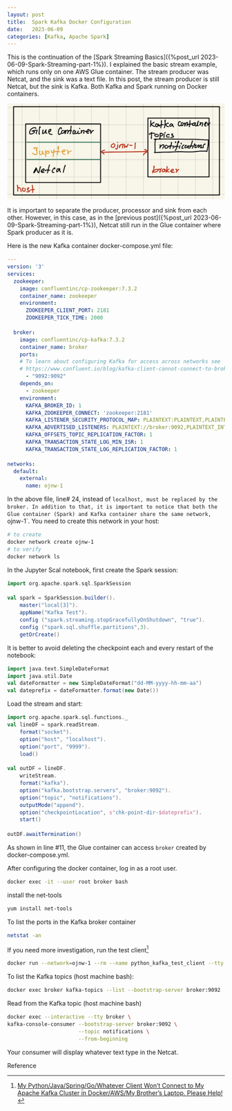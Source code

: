 ```yaml
---
layout: post
title:  Spark Kafka Docker Configuration
date:   2023-06-09
categories: [Kafka, Apache Spark]
---
```




This is the continuation of the  [Spark Streaming Basics]({%post_url 2023-06-09-Spark-Streaming-part-1%}). I explained the basic stream example, which runs only on one AWS Glue container. The stream producer was Netcat, and the sink was a text file. In this post, the stream producer is still Netcat, but the sink is Kafka. Both Kafka and Spark running on Docker containers.

![Simple Streaming with Spark and Kafka](/assets/images/2023-06-09-Spark-Streaming-part-2/Simple-Streaming-Spark-Kafka.jpg)

<!--more-->

It is important to separate the producer, processor and sink from each other. However, in this case, as in the [previous post]({%post_url 2023-06-09-Spark-Streaming-part-1%}), Netcat still run in the Glue container where Spark producer as it is.

Here is the new Kafka container docker-compose.yml file:

```yaml
---
version: '3'
services:
  zookeeper:
    image: confluentinc/cp-zookeeper:7.3.2
    container_name: zookeeper
    environment:
      ZOOKEEPER_CLIENT_PORT: 2181
      ZOOKEEPER_TICK_TIME: 2000

  broker:
    image: confluentinc/cp-kafka:7.3.2
    container_name: broker
    ports:
    # To learn about configuring Kafka for access across networks see
    # https://www.confluent.io/blog/kafka-client-cannot-connect-to-broker-on-aws-on-docker-etc/
      - "9092:9092"
    depends_on:
      - zookeeper
    environment:
      KAFKA_BROKER_ID: 1
      KAFKA_ZOOKEEPER_CONNECT: 'zookeeper:2181'
      KAFKA_LISTENER_SECURITY_PROTOCOL_MAP: PLAINTEXT:PLAINTEXT,PLAINTEXT_INTERNAL:PLAINTEXT
      KAFKA_ADVERTISED_LISTENERS: PLAINTEXT://broker:9092,PLAINTEXT_INTERNAL://broker:29092
      KAFKA_OFFSETS_TOPIC_REPLICATION_FACTOR: 1
      KAFKA_TRANSACTION_STATE_LOG_MIN_ISR: 1
      KAFKA_TRANSACTION_STATE_LOG_REPLICATION_FACTOR: 1

networks: 
  default: 
    external: 
      name: ojnw-1
```

In the above file, line# 24, instead of `localhost, must be replaced by the broker. In addition to that, it is important to notice that both the Glue container (Spark) and Kafka container share the same network, `ojnw-1`. You need to create this network in your host:

```bash
# to create
docker network create ojnw-1
# to verify
docker network ls
```



In the Jupyter Scal notebook, first create the Spark session:

```scala
import org.apache.spark.sql.SparkSession

val spark = SparkSession.builder().
    master("local[3]").
    appName("Kafka Test").
    config ("spark.streaming.stopGracefullyOnShutdown", "true").
    config ("spark.sql.shuffle.partitions",3).
    getOrCreate()
```

It is better to avoid deleting the checkpoint each and every restart of the notebook:

```scala
import java.text.SimpleDateFormat
import java.util.Date
val dateFormatter = new SimpleDateFormat("dd-MM-yyyy-hh-mm-aa")
val dateprefix = dateFormatter.format(new Date())
```

Load the stream and start:

```scala
import org.apache.spark.sql.functions._
val lineDF = spark.readStream.
    format("socket").
    option("host", "localhost").
    option("port", "9999").
    load()

val outDF = lineDF.
    writeStream.
    format("kafka").
    option("kafka.bootstrap.servers", "broker:9092").
    option("topic", "notifications").
    outputMode("append").
    option("checkpointLocation", s"chk-point-dir-$dateprefix").
    start()

outDF.awaitTermination()
```

As shown in line #11, the Glue container can access `broker` created by docker-compose.yml.

After configuring the docker container, log in as a root user.

```bash
docker exec -it --user root broker bash
```

install the net-tools

```bash
yum install net-tools
```

To list the ports in the Kafka broker container

```bash
netstat -an
```

If you need more investigation, run the test client[^1]

```bash
docker run --network=ojnw-1 --rm --name python_kafka_test_client --tty python_kafka_test_client broker:9092
```

To list the Kafka topics (host machine bash):

```bash
docker exec broker kafka-topics --list --bootstrap-server broker:9092
```

Read from the Kafka topic (host machine bash)

```bash
docker exec --interactive --tty broker \
kafka-console-consumer --bootstrap-server broker:9092 \
                       --topic notifications \
                       --from-beginning
```

Your consumer will display whatever text type in the Netcat.

Reference

[^1]: [My Python/Java/Spring/Go/Whatever Client Won’t Connect to My Apache Kafka Cluster in Docker/AWS/My Brother’s Laptop. Please Help!](https://www.confluent.io/blog/kafka-client-cannot-connect-to-broker-on-aws-on-docker-etc/)